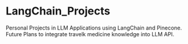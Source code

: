 # LangChain_Projects
Personal Projects in LLM Applications using LangChain and Pinecone.
Future Plans to integrate travelk medicine knowledge into LLM API.
